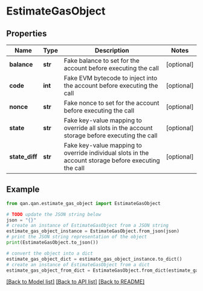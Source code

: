 # EstimateGasObject


## Properties

Name | Type | Description | Notes
------------ | ------------- | ------------- | -------------
**balance** | **str** | Fake balance to set for the account before executing the call | [optional] 
**code** | **int** | Fake EVM bytecode to inject into the account before executing the call | [optional] 
**nonce** | **str** | Fake nonce to set for the account before executing the call | [optional] 
**state** | **str** | Fake key-value mapping to override all slots in the account storage before executing the call | [optional] 
**state_diff** | **str** | Fake key-value mapping to override individual slots in the account storage before executing the call | [optional] 

## Example

```python
from qan.qan.estimate_gas_object import EstimateGasObject

# TODO update the JSON string below
json = "{}"
# create an instance of EstimateGasObject from a JSON string
estimate_gas_object_instance = EstimateGasObject.from_json(json)
# print the JSON string representation of the object
print(EstimateGasObject.to_json())

# convert the object into a dict
estimate_gas_object_dict = estimate_gas_object_instance.to_dict()
# create an instance of EstimateGasObject from a dict
estimate_gas_object_from_dict = EstimateGasObject.from_dict(estimate_gas_object_dict)
```
[[Back to Model list]](../README.md#documentation-for-models) [[Back to API list]](../README.md#documentation-for-api-endpoints) [[Back to README]](../README.md)


